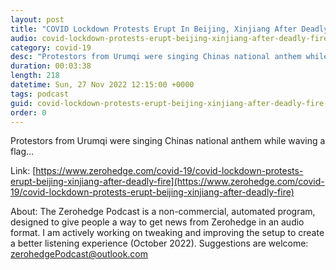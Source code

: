 ```yaml
---
layout: post
title: "COVID Lockdown Protests Erupt In Beijing, Xinjiang After Deadly Fire"
audio: covid-lockdown-protests-erupt-beijing-xinjiang-after-deadly-fire-1
category: covid-19
desc: "Protestors from Urumqi were singing Chinas national anthem while waving a flag..."
duration: 00:03:38
length: 218
datetime: Sun, 27 Nov 2022 12:15:00 +0000
tags: podcast
guid: covid-lockdown-protests-erupt-beijing-xinjiang-after-deadly-fire-0
order: 0
---
```

Protestors from Urumqi were singing Chinas national anthem while waving a flag...

Link: [https://www.zerohedge.com/covid-19/covid-lockdown-protests-erupt-beijing-xinjiang-after-deadly-fire](https://www.zerohedge.com/covid-19/covid-lockdown-protests-erupt-beijing-xinjiang-after-deadly-fire)

About: The Zerohedge Podcast is a non-commercial, automated program, designed to give people a way to get news from Zerohedge in an audio format.  I am actively working on tweaking and improving the setup to create a better listening experience (October 2022).  Suggestions are welcome: [zerohedgePodcast@outlook.com](mailto:zerohedgePodcast@outlook.com)